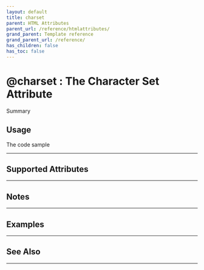 ```yaml
---
layout: default
title: charset
parent: HTML Attributes
parent_url: /reference/htmlattributes/
grand_parent: Template reference
grand_parent_url: /reference/
has_children: false
has_toc: false
---
```


# @charset : The Character Set Attribute

Summary

## Usage

 The code sample

---

## Supported Attributes


---

## Notes


---

## Examples


---


## See Also


---

